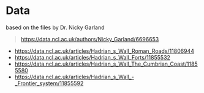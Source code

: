 # Data

based on the files by Dr. Nicky Garland

> https://data.ncl.ac.uk/authors/Nicky_Garland/6696653

* https://data.ncl.ac.uk/articles/Hadrian_s_Wall_Roman_Roads/11806944
* https://data.ncl.ac.uk/articles/Hadrian_s_Wall_Forts/11855532
* https://data.ncl.ac.uk/articles/Hadrian_s_Wall_The_Cumbrian_Coast/11855580
* https://data.ncl.ac.uk/articles/Hadrian_s_Wall_-_Frontier_system/11855592
